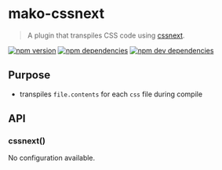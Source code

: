 # mako-cssnext

> A plugin that transpiles CSS code using [cssnext](http://cssnext.io/).

[![npm version][npm-badge]][npm]
[![npm dependencies][david-badge]][david]
[![npm dev dependencies][david-dev-badge]][david-dev]

## Purpose

 - transpiles `file.contents` for each `css` file during compile

## API

### cssnext()

No configuration available.


[david-badge]: https://img.shields.io/david/makojs/cssnext.svg
[david-dev-badge]: https://img.shields.io/david/dev/makojs/cssnext.svg
[david-dev]: https://david-dm.org/makojs/cssnext#info=devDependencies
[david]: https://david-dm.org/makojs/cssnext
[npm-badge]: https://img.shields.io/npm/v/mako-cssnext.svg
[npm]: https://www.npmjs.com/package/mako-cssnext
